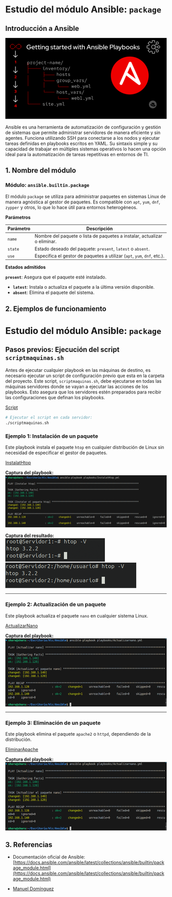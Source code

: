 # Estudio del módulo Ansible: `package`

## Introducción a Ansible

![h](img/ansible.png)

Ansible es una herramienta de automatización de configuración y gestión de sistemas que permite administrar servidores de manera eficiente y sin agentes. Funciona utilizando SSH para conectarse a los nodos y ejecutar tareas definidas en playbooks escritos en YAML. Su sintaxis simple y su capacidad de trabajar en múltiples sistemas operativos lo hacen una opción ideal para la automatización de tareas repetitivas en entornos de TI.

## **1. Nombre del módulo**

### Módulo: `ansible.builtin.package`

El módulo `package` se utiliza para administrar paquetes en sistemas Linux de manera agnóstica al gestor de paquetes. Es compatible con `apt`, `yum`, `dnf`, `zypper` y otros, lo que lo hace útil para entornos heterogéneos.

 **Parámetros**

| Parámetro   | Descripción |
|------------|-------------|
| `name` | Nombre del paquete o lista de paquetes a instalar, actualizar o eliminar. |
| `state` | Estado deseado del paquete: `present`, `latest` o `absent`. |
| `use` | Especifica el gestor de paquetes a utilizar (`apt`, `yum`, `dnf`, etc.). |

 **Estados admitidos**

 **`present`**: Asegura que el paquete esté instalado.
- **`latest`**: Instala o actualiza el paquete a la última versión disponible.
- **`absent`**: Elimina el paquete del sistema.

## **2. Ejemplos de funcionamiento**
# Estudio del módulo Ansible: `package`

## **Pasos previos: Ejecución del script `scriptmaquinas.sh`**

Antes de ejecutar cualquier playbook en las máquinas de destino, es necesario ejecutar un script de configuración previo que esta  en la carpeta del proyecto. Este script, `scriptmaquinas.sh`, debe ejecutarse en todas las máquinas servidores donde se vayan a ejecutar las acciones de los playbooks. Esto asegura que los servidores estén preparados para recibir las configuraciones que definan los playbooks.

[Script](scriptmaquinas.sh)

```bash
# Ejecutar el script en cada servidor:
./scriptmaquinas.sh
```

### Ejemplo 1: Instalación de un paquete

Este playbook instala el paquete `htop` en cualquier distribución de Linux sin necesidad de especificar el gestor de paquetes.

[InstalatHtop](playbooks/InstalatHtop.yml)

**Captura del playbook:**  
![Resultado Instalación](/img/A1.png)

**Captura del resultado:**  
![Resultado Instalación](/img/A2.png)
![Resultado Instalación](/img/A3.png)

---

### Ejemplo 2: Actualización de un paquete

Este playbook actualiza el paquete `nano` en cualquier sistema Linux.

[ActualizarNano](playbooks/Actualizarnano.yml)

**Captura del playbook:**  
![Playbook Actualización](/img/A4.png)

---

### Ejemplo 3: Eliminación de un paquete

Este playbook elimina el paquete `apache2` o `httpd`, dependiendo de la distribución.

[EliminarApache](playbooks/EliminarApache.yml)

**Captura del playbook:**  
![Playbook Eliminación](/img/A4.png)


## **3. Referencias**

- Documentación oficial de Ansible: [https://docs.ansible.com/ansible/latest/collections/ansible/builtin/package_module.html](https://docs.ansible.com/ansible/latest/collections/ansible/builtin/package_module.html)

- [Manuel Domínguez ](https://github.com/mftienda)

